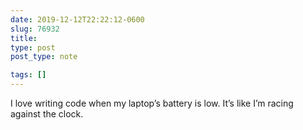 ```yaml
---
date: 2019-12-12T22:22:12-0600
slug: 76932
title: 
type: post
post_type: note

tags: []
---
```

I love writing code when my laptop’s battery is low. It’s like I’m racing against the clock.



